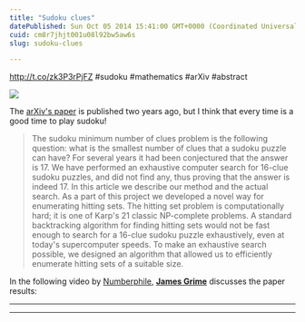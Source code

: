 ```yaml
---
title: "Sudoku clues"
datePublished: Sun Oct 05 2014 15:41:00 GMT+0000 (Coordinated Universal Time)
cuid: cm8r7jhjt001u08l92bw5aw6s
slug: sudoku-clues

---
```



http://t.co/zk3P3rPjFZ #sudoku #mathematics #arXiv #abstract

![](https://cdn.hashnode.com/res/hashnode/image/upload/v1743071120566/0603d382-01c9-46da-9521-23da8e2e79bc.png)

The [arXiv's paper](http://arxiv.org/abs/1201.0749) is published two years ago, but I think that every time is a good time to play sudoku!

> The sudoku minimum number of clues problem is the following question: what is the smallest number of clues that a sudoku puzzle can have? For several years it had been conjectured that the answer is 17. We have performed an exhaustive computer search for 16-clue sudoku puzzles, and did not find any, thus proving that the answer is indeed 17. In this article we describe our method and the actual search. As a part of this project we developed a novel way for enumerating hitting sets. The hitting set problem is computationally hard; it is one of Karp's 21 classic NP-complete problems. A standard backtracking algorithm for finding hitting sets would not be fast enough to search for a 16-clue sudoku puzzle exhaustively, even at today's supercomputer speeds. To make an exhaustive search possible, we designed an algorithm that allowed us to efficiently enumerate hitting sets of a suitable size.

In the following video by [Numberphile](http://www.numberphile.com/), [**James Grime**](http://singingbanana.com/) discusses the paper results:

* * *

* * *